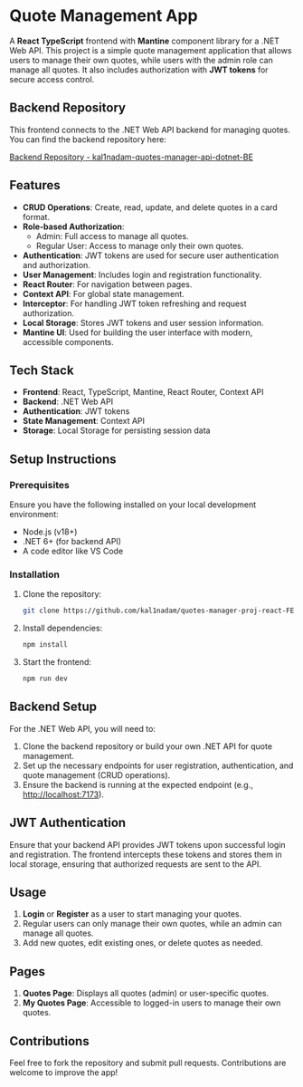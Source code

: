 # Quote Management App

A **React TypeScript** frontend with **Mantine** component library for a .NET Web API. This project is a simple quote management application that allows users to manage their own quotes, while users with the admin role can manage all quotes. It also includes authorization with **JWT tokens** for secure access control.

## Backend Repository

This frontend connects to the .NET Web API backend for managing quotes. You can find the backend repository here:

[Backend Repository - kal1nadam-quotes-manager-api-dotnet-BE](https://github.com/kal1nadam/kal1nadam-quotes-manager-api-dotnet-BE)


## Features

- **CRUD Operations**: Create, read, update, and delete quotes in a card format.
- **Role-based Authorization**:
  - Admin: Full access to manage all quotes.
  - Regular User: Access to manage only their own quotes.
- **Authentication**: JWT tokens are used for secure user authentication and authorization.
- **User Management**: Includes login and registration functionality.
- **React Router**: For navigation between pages.
- **Context API**: For global state management.
- **Interceptor**: For handling JWT token refreshing and request authorization.
- **Local Storage**: Stores JWT tokens and user session information.
- **Mantine UI**: Used for building the user interface with modern, accessible components.

## Tech Stack

- **Frontend**: React, TypeScript, Mantine, React Router, Context API
- **Backend**: .NET Web API
- **Authentication**: JWT tokens
- **State Management**: Context API
- **Storage**: Local Storage for persisting session data

## Setup Instructions

### Prerequisites

Ensure you have the following installed on your local development environment:

- Node.js (v18+)
- .NET 6+ (for backend API)
- A code editor like VS Code

### Installation

1. Clone the repository:

   ```bash
   git clone https://github.com/kal1nadam/quotes-manager-proj-react-FE.git
   ```
2. Install dependencies:

   ```bash
   npm install
   ```
3. Start the frontend:

   ```bash
   npm run dev
   ```



## Backend Setup

For the .NET Web API, you will need to:

1. Clone the backend repository or build your own .NET API for quote management.
2. Set up the necessary endpoints for user registration, authentication, and quote management (CRUD operations).
3. Ensure the backend is running at the expected endpoint (e.g., [http://localhost:7173](http://localhost:7173)).

## JWT Authentication

Ensure that your backend API provides JWT tokens upon successful login and registration. The frontend intercepts these tokens and stores them in local storage, ensuring that authorized requests are sent to the API.

## Usage

1. **Login** or **Register** as a user to start managing your quotes.
2. Regular users can only manage their own quotes, while an admin can manage all quotes.
3. Add new quotes, edit existing ones, or delete quotes as needed.

## Pages

1. **Quotes Page**: Displays all quotes (admin) or user-specific quotes.
2. **My Quotes Page**: Accessible to logged-in users to manage their own quotes.


## Contributions

Feel free to fork the repository and submit pull requests. Contributions are welcome to improve the app!

  
